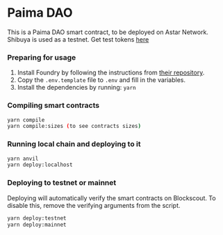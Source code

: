 # Paima DAO

This is a Paima DAO smart contract, to be deployed on Astar Network.  
Shibuya is used as a testnet. Get test tokens [here](https://docs.astar.network/docs/build/environment/faucet/)

### Preparing for usage

1. Install Foundry by following the instructions from [their repository](https://github.com/foundry-rs/foundry#installation).
2. Copy the `.env.template` file to `.env` and fill in the variables.
3. Install the dependencies by running: `yarn`

### Compiling smart contracts

```bash
yarn compile
yarn compile:sizes (to see contracts sizes)
```

### Running local chain and deploying to it

```bash
yarn anvil
yarn deploy:localhost
```

### Deploying to testnet or mainnet

Deploying will automatically verify the smart contracts on Blockscout. To disable this, remove the verifying arguments from the script.

```bash
yarn deploy:testnet
yarn deploy:mainnet
```
